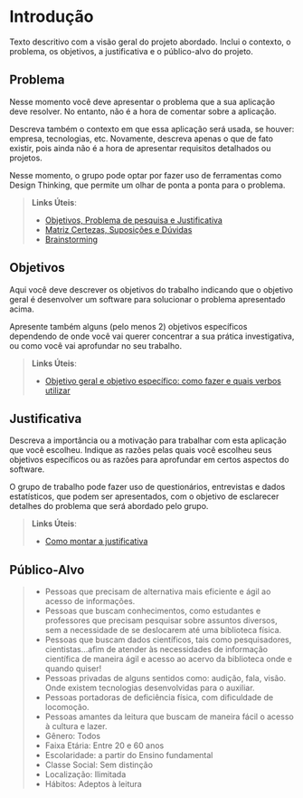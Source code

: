 # Introdução

Texto descritivo com a visão geral do projeto abordado. Inclui o contexto, o problema, os objetivos, a justificativa e o público-alvo do projeto.

## Problema
Nesse momento você deve apresentar o problema que a sua aplicação deve  resolver. No entanto, não é a hora de comentar sobre a aplicação.

Descreva também o contexto em que essa aplicação será usada, se  houver: empresa, tecnologias, etc. Novamente, descreva apenas o que de  fato existir, pois ainda não é a hora de apresentar requisitos  detalhados ou projetos.

Nesse momento, o grupo pode optar por fazer uso  de ferramentas como Design Thinking, que permite um olhar de ponta a ponta para o problema.

> **Links Úteis**:
> - [Objetivos, Problema de pesquisa e Justificativa](https://medium.com/@versioparole/objetivos-problema-de-pesquisa-e-justificativa-c98c8233b9c3)
> - [Matriz Certezas, Suposições e Dúvidas](https://medium.com/educa%C3%A7%C3%A3o-fora-da-caixa/matriz-certezas-suposi%C3%A7%C3%B5es-e-d%C3%BAvidas-fa2263633655)
> - [Brainstorming](https://www.euax.com.br/2018/09/brainstorming/)

## Objetivos

Aqui você deve descrever os objetivos do trabalho indicando que o objetivo geral é desenvolver um software para solucionar o problema apresentado acima. 

Apresente também alguns (pelo menos 2) objetivos específicos dependendo de onde você vai querer concentrar a sua prática investigativa, ou como você vai aprofundar no seu trabalho.
 
> **Links Úteis**:
> - [Objetivo geral e objetivo específico: como fazer e quais verbos utilizar](https://blog.mettzer.com/diferenca-entre-objetivo-geral-e-objetivo-especifico/)

## Justificativa

Descreva a importância ou a motivação para trabalhar com esta aplicação que você escolheu. Indique as razões pelas quais você escolheu seus objetivos específicos ou as razões para aprofundar em certos aspectos do software.

O grupo de trabalho pode fazer uso de questionários, entrevistas e dados estatísticos, que podem ser apresentados, com o objetivo de esclarecer detalhes do problema que será abordado pelo grupo.

> **Links Úteis**:
> - [Como montar a justificativa](https://guiadamonografia.com.br/como-montar-justificativa-do-tcc/)

## Público-Alvo

> - Pessoas que precisam de alternativa mais eficiente e ágil ao acesso de informações. 
> - Pessoas que buscam conhecimentos, como estudantes e professores que precisam pesquisar sobre assuntos diversos, sem a necessidade de se deslocarem até uma biblioteca física.  
>  - Pessoas que buscam dados científicos, tais como pesquisadores, cientistas...afim de atender às necessidades de informação científica de maneira ágil e acesso ao acervo da biblioteca onde e quando quiser!  
> - Pessoas privadas de alguns sentidos como: audição, fala, visão. Onde existem tecnologias desenvolvidas para o auxiliar. 
>  - Pessoas portadoras de deficiência física, com dificuldade de locomoção. 
>  - Pessoas amantes da leitura que buscam de maneira fácil o acesso à cultura e lazer. 
>  - Gênero: Todos 
>  - Faixa Etária: Entre 20 e 60 anos
>  - Escolaridade:  a partir do Ensino  fundamental
>  - Classe Social: Sem  distinção
>  - Localização: Ilimitada 
>  - Hábitos: Adeptos à leitura      

